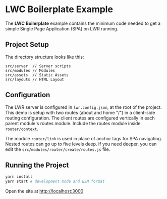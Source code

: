 # LWC Boilerplate Example

The **LWC Boilerplate** example contains the minimum code needed to get a simple Single Page Application (SPA) on LWR running.

## Project Setup

The directory structure looks like this:

```
src/server  // Server scripts
src/modules // Modules
src/assets  // Static Assets
src/layouts // HTML Layout
```

## Configuration

The LWR server is configured in `lwr.config.json`, at the root of the project. This demo is setup with two routes (about and home "/") in a client-side routing configuration. The client routes are configured vertically in each parent module's routes module. Include the routes module inside `router/context`.



The module ``router/link`` is used in place of anchor tags for SPA navigating. Nested routes can go up to five levels deep. If you need deeper, you can edit the `src/modules/router/create/routes.js` file.

## Running the Project

```bash
yarn install
yarn start # development mode and ESM format
```

Open the site at [http://localhost:3000](http://localhost:3000)
